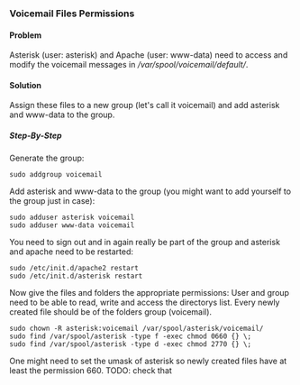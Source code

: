 ### Voicemail Files Permissions

#### Problem
Asterisk (user: asterisk) and Apache (user: www-data) need to 
access and modify the voicemail messages in */var/spool/voicemail/default/*.
#### Solution
Assign these files to a new group (let's call it voicemail) and
add asterisk and www-data to the group.
##### Step-By-Step
Generate the group:

    sudo addgroup voicemail
    
Add asterisk and www-data to the group (you might want to add yourself to the
group just in case):

    sudo adduser asterisk voicemail
    sudo adduser www-data voicemail

You need to sign out and in again really be part of the group and asterisk and
apache need to be restarted:

    sudo /etc/init.d/apache2 restart
    sudo /etc/init.d/asterisk restart

Now give the files and folders the appropriate permissions: User and group need
to be able to read, write and access the directorys list. Every newly created 
file should be of the folders group (voicemail).

    sudo chown -R asterisk:voicemail /var/spool/asterisk/voicemail/
    sudo find /var/spool/asterisk -type f -exec chmod 0660 {} \;
    sudo find /var/spool/asterisk -type d -exec chmod 2770 {} \;
    
One might need to set the umask of asterisk so newly created files have at least
the permission 660. TODO: check that 